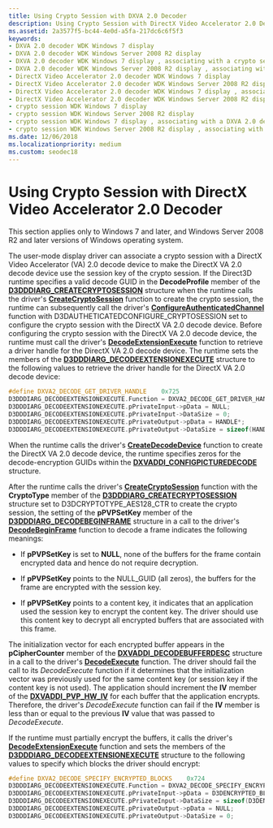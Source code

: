 ```yaml
---
title: Using Crypto Session with DXVA 2.0 Decoder
description: Using Crypto Session with DirectX Video Accelerator 2.0 Decoder
ms.assetid: 2a3577f5-bc44-4e0d-a5fa-217dc6c6f5f3
keywords:
- DXVA 2.0 decoder WDK Windows 7 display
- DXVA 2.0 decoder WDK Windows Server 2008 R2 display
- DXVA 2.0 decoder WDK Windows 7 display , associating with a crypto session
- DXVA 2.0 decoder WDK Windows Server 2008 R2 display , associating with a crypto session
- DirectX Video Accelerator 2.0 decoder WDK Windows 7 display
- DirectX Video Accelerator 2.0 decoder WDK Windows Server 2008 R2 display
- DirectX Video Accelerator 2.0 decoder WDK Windows 7 display , associating with a crypto session
- DirectX Video Accelerator 2.0 decoder WDK Windows Server 2008 R2 display , associating with a crypto session
- crypto session WDK Windows 7 display
- crypto session WDK Windows Server 2008 R2 display
- crypto session WDK Windows 7 display , associating with a DXVA 2.0 decoder
- crypto session WDK Windows Server 2008 R2 display , associating with a DXVA 2.0 decoder
ms.date: 12/06/2018
ms.localizationpriority: medium
ms.custom: seodec18
---
```


# Using Crypto Session with DirectX Video Accelerator 2.0 Decoder


This section applies only to Windows 7 and later, and Windows Server 2008 R2 and later versions of Windows operating system.

The user-mode display driver can associate a crypto session with a DirectX Video Accelerator (VA) 2.0 decode device to make the DirectX VA 2.0 decode device use the session key of the crypto session. If the Direct3D runtime specifies a valid decode GUID in the **DecodeProfile** member of the [**D3DDDIARG\_CREATECRYPTOSESSION**](https://msdn.microsoft.com/library/windows/hardware/ff542923) structure when the runtime calls the driver's [**CreateCryptoSession**](https://msdn.microsoft.com/library/windows/hardware/ff540609) function to create the crypto session, the runtime can subsequently call the driver's [**ConfigureAuthenticatedChannel**](https://msdn.microsoft.com/library/windows/hardware/ff539572) function with D3DAUTHETICATEDCONFIGURE\_CRYPTOSESSION set to configure the crypto session with the DirectX VA 2.0 decode device. Before configuring the crypto session with the DirectX VA 2.0 decode device, the runtime must call the driver's [**DecodeExtensionExecute**](https://msdn.microsoft.com/library/windows/hardware/ff551811) function to retrieve a driver handle for the DirectX VA 2.0 decode device. The runtime sets the members of the [**D3DDDIARG\_DECODEEXTENSIONEXECUTE**](https://msdn.microsoft.com/library/windows/hardware/ff543009) structure to the following values to retrieve the driver handle for the DirectX VA 2.0 decode device:

```cpp
#define DXVA2_DECODE_GET_DRIVER_HANDLE    0x725
D3DDDIARG_DECODEEXTENSIONEXECUTE.Function = DXVA2_DECODE_GET_DRIVER_HANDLE;
D3DDDIARG_DECODEEXTENSIONEXECUTE.pPrivateInput->pData = NULL;
D3DDDIARG_DECODEEXTENSIONEXECUTE.pPrivateInput->DataSize = 0;
D3DDDIARG_DECODEEXTENSIONEXECUTE.pPrivateOutput->pData = HANDLE*;
D3DDDIARG_DECODEEXTENSIONEXECUTE.pPrivateOutput->DataSize = sizeof(HANDLE);
```

When the runtime calls the driver's [**CreateDecodeDevice**](https://msdn.microsoft.com/library/windows/hardware/ff540618) function to create the DirectX VA 2.0 decode device, the runtime specifies zeros for the decode-encryption GUIDs within the [**DXVADDI\_CONFIGPICTUREDECODE**](https://msdn.microsoft.com/library/windows/hardware/ff562894) structure.

After the runtime calls the driver's [**CreateCryptoSession**](https://msdn.microsoft.com/library/windows/hardware/ff540609) function with the **CryptoType** member of the [**D3DDDIARG\_CREATECRYPTOSESSION**](https://msdn.microsoft.com/library/windows/hardware/ff542923) structure set to D3DCRYPTOTYPE\_AES128\_CTR to create the crypto session, the setting of the **pPVPSetKey** member of the [**D3DDDIARG\_DECODEBEGINFRAME**](https://msdn.microsoft.com/library/windows/hardware/ff542987) structure in a call to the driver's [**DecodeBeginFrame**](https://msdn.microsoft.com/library/windows/hardware/ff551802) function to decode a frame indicates the following meanings:

-   If **pPVPSetKey** is set to **NULL**, none of the buffers for the frame contain encrypted data and hence do not require decryption.

-   If **pPVPSetKey** points to the NULL\_GUID (all zeros), the buffers for the frame are encrypted with the session key.

-   If **pPVPSetKey** points to a content key, it indicates that an application used the session key to encrypt the content key. The driver should use this content key to decrypt all encrypted buffers that are associated with this frame.

The initialization vector for each encrypted buffer appears in the **pCipherCounter** member of the [**DXVADDI\_DECODEBUFFERDESC**](https://msdn.microsoft.com/library/windows/hardware/ff562896) structure in a call to the driver's [**DecodeExecute**](https://msdn.microsoft.com/library/windows/hardware/ff551808) function. The driver should fail the call to its *DecodeExecute* function if it determines that the initialization vector was previously used for the same content key (or session key if the content key is not used). The application should increment the **IV** member of the [**DXVADDI\_PVP\_HW\_IV**](https://msdn.microsoft.com/library/windows/hardware/ff562920) for each buffer that the application encrypts. Therefore, the driver's *DecodeExecute* function can fail if the **IV** member is less than or equal to the previous **IV** value that was passed to *DecodeExecute*.

If the runtime must partially encrypt the buffers, it calls the driver's [**DecodeExtensionExecute**](https://msdn.microsoft.com/library/windows/hardware/ff551811) function and sets the members of the [**D3DDDIARG\_DECODEEXTENSIONEXECUTE**](https://msdn.microsoft.com/library/windows/hardware/ff543009) structure to the following values to specify which blocks the driver should encrypt:

```cpp
#define DXVA2_DECODE_SPECIFY_ENCRYPTED_BLOCKS    0x724
D3DDDIARG_DECODEEXTENSIONEXECUTE.Function = DXVA2_DECODE_SPECIFY_ENCRYPTED_BLOCKS;
D3DDDIARG_DECODEEXTENSIONEXECUTE.pPrivateInput->pData = D3DENCRYPTED_BLOCK_INFO*;
D3DDDIARG_DECODEEXTENSIONEXECUTE.pPrivateInput->DataSize = sizeof(D3DENCRYPTED_BLOCK_INFO);
D3DDDIARG_DECODEEXTENSIONEXECUTE.pPrivateOutput->pData = NULL;
D3DDDIARG_DECODEEXTENSIONEXECUTE.pPrivateOutput->DataSize = 0;
```

 

 





